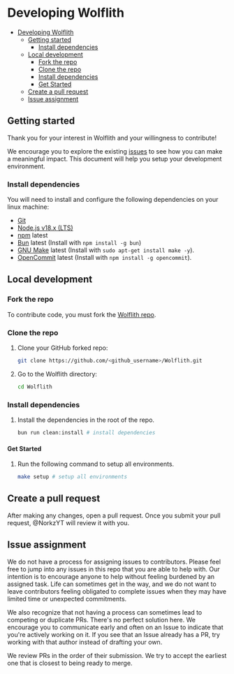 # Developing Wolflith

- [Developing Wolflith](#developing-wolflith)
  - [Getting started](#getting-started)
    - [Install dependencies](#install-dependencies)
  - [Local development](#local-development)
    - [Fork the repo](#fork-the-repo)
    - [Clone the repo](#clone-the-repo)
    - [Install dependencies](#install-dependencies)
    - [Get Started](#get-started)
  - [Create a pull request](#create-a-pull-request)
  - [Issue assignment](#issue-assignment)

## Getting started

Thank you for your interest in Wolflith and your willingness to contribute!

We encourage you to explore the existing [issues](https://github.com/NorkzYT/Wolflith/issues) to see how you can make a meaningful impact. This document will help you setup your development environment.

### Install dependencies

You will need to install and configure the following dependencies on your linux machine:

- [Git](http://git-scm.com/)
- [Node.js v18.x (LTS)](http://nodejs.org)
- [npm](https://www.npmjs.com/) latest
- [Bun](https://bun.sh/) latest (Install with `npm install -g bun`)
- [GNU Make](https://www.gnu.org/software/make/) latest (Install with `sudo apt-get install make -y`).
- [OpenCommit](https://github.com/di-sukharev/opencommit) latest (Install with `npm install -g opencommit`).

## Local development

### Fork the repo

To contribute code, you must fork the [Wolflith repo](https://github.com/NorkzYT/Wolflith).

### Clone the repo

1. Clone your GitHub forked repo:

   ```sh
   git clone https://github.com/<github_username>/Wolflith.git
   ```

2. Go to the Wolflith directory:
   ```sh
   cd Wolflith
   ```

### Install dependencies

1. Install the dependencies in the root of the repo.

   ```sh
   bun run clean:install # install dependencies
   ```

#### Get Started

1. Run the following command to setup all environments.
   ```sh
   make setup # setup all environments
   ```

## Create a pull request

After making any changes, open a pull request. Once you submit your pull request, @NorkzYT will review it with you.

## Issue assignment

We do not have a process for assigning issues to contributors. Please feel free to jump into any issues in this repo that you are able to help with. Our intention is to encourage anyone to help without feeling burdened by an assigned task. Life can sometimes get in the way, and we do not want to leave contributors feeling obligated to complete issues when they may have limited time or unexpected commitments.

We also recognize that not having a process can sometimes lead to competing or duplicate PRs. There's no perfect solution here. We encourage you to communicate early and often on an Issue to indicate that you're actively working on it. If you see that an Issue already has a PR, try working with that author instead of drafting your own.

We review PRs in the order of their submission. We try to accept the earliest one that is closest to being ready to merge.
